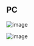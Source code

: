 ## PC

![image](https://github.com/user-attachments/assets/0793ba6f-2b40-4b1b-b008-f52763a32525)

![image](https://github.com/user-attachments/assets/e9b22c44-c0d1-426c-877c-f812596d4a0c)

